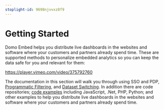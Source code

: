 ```yaml
---
stoplight-id: 9698njvvxz8f9
---
```


# Getting Started

Domo Embed helps you distribute live dashboards in the websites and software where your customers and partners already spend time. These are supported methods to personalize embedded analytics so you can keep the data safe for you and relevant for them:

https://player.vimeo.com/video/375792760

The documentation in this section will walk you through using SSO and PDP, [Programmatic Filtering](programmatic-filtering.md), and [Dataset Switching](dataset-switching.md). In addition there are code repositories; [code examples](code-examples.md) including JavaScript, .Net, PHP, Python; and other examples to help you distribute live dashboards in the websites and software where your customers and partners already spend time.